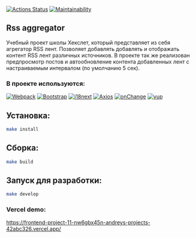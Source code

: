 [![Actions Status](https://github.com/d0b3r27/frontend-project-11/actions/workflows/hexlet-check.yml/badge.svg)](https://github.com/d0b3r27/frontend-project-11/actions)
[![Maintainability](https://api.codeclimate.com/v1/badges/835f54c8ce9c2b815c91/maintainability)](https://codeclimate.com/github/d0b3r27/frontend-project-11/maintainability)

## Rss aggregator
Учебный проект школы Хекслет, который представляет из себя агрегатор RSS лент.
Позволяет добавлять добавлять и отображать контент RSS лент различных источников.
В проекте так же реализован предпросмотр постов и автообновление контента добавленных лент с настраиваемым интервалом (по умолчанию 5 сек).

### В проекте используются:
[![Webpack](https://img.shields.io/badge/Webpack-1A6BAC?style=flat&logo=webpack&logoColor=white)](https://webpack.js.org)
[![Bootstrap](https://img.shields.io/badge/Bootstrap-712CF9?style=flat&logo=bootstrap&logoColor=white)](https://getbootstrap.com)
[![i18next](https://img.shields.io/badge/i18next-26A69A?style=flat&logo=i18next&logoColor=white)](https://www.i18next.com)
[![Axios](https://img.shields.io/badge/Axios-5A29E4?style=flat&logo=i18next&logoColor=white)](https://axios-http.com)
[![onChange](https://img.shields.io/badge/onChange-gray?style=flat&logoColor=white)](https://github.com/jquense/yup)
[![yup](https://img.shields.io/badge/yup-gray?style=flat&logoColor=white)](https://github.com/sindresorhus/on-change)

## Установка:
```bash
make install
```

## Сборка:
```bash
make build
```

## Запуск для разработки:
```bash
make develop
```

### Vercel demo:
https://frontend-project-11-nw6gbx45n-andreys-projects-42abc326.vercel.app/